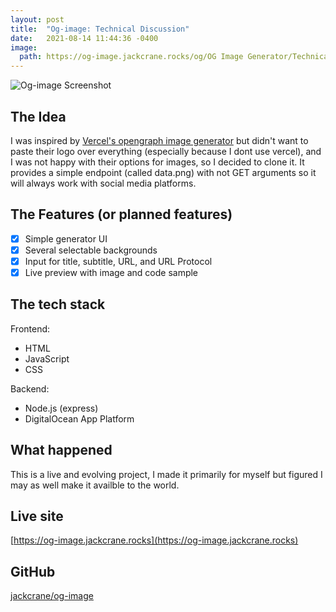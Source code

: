 ```yaml
---
layout: post
title:  "Og-image: Technical Discussion"
date:   2021-08-14 11:44:36 -0400
image:
  path: https://og-image.jackcrane.rocks/og/OG Image Generator/Technical Discussion/blog.jackcrane.rocks/https/cheerfulorange/{{h}}ffffff/data.png
---
```


![Og-image Screenshot](https://gh.jackcrane.rocks/og.png)

## The Idea

I was inspired by [Vercel's opengraph image generator](https://og-image.vercel.app/) but didn't want to paste their logo over everything (especially because I dont use vercel), and I was not happy with their options for images, so I decided to clone it. It provides a simple endpoint (called data.png) with not GET arguments so it will always work with social media platforms.

## The Features (or planned features)

- [x] Simple generator UI
- [x] Several selectable backgrounds
- [x] Input for title, subtitle, URL, and URL Protocol
- [x] Live preview with image and code sample

## The tech stack

Frontend:

- HTML
- JavaScript
- CSS

Backend:

- Node.js (express)
- DigitalOcean App Platform

## What happened

This is a live and evolving project, I made it primarily for myself but figured I may as well make it availble to the world.

## Live site

[https://og-image.jackcrane.rocks](https://og-image.jackcrane.rocks)

## GitHub

[jackcrane/og-image](https://github.com/jackcrane/og-image)

<script data-name="BMC-Widget" data-cfasync="false" src="https://cdnjs.buymeacoffee.com/1.0.0/widget.prod.min.js" data-id="jackcrane" data-description="Support me on Buy me a coffee!" data-message="Feeling generous?" data-color="#FFDD00" data-position="Right" data-x_margin="18" data-y_margin="18"></script>